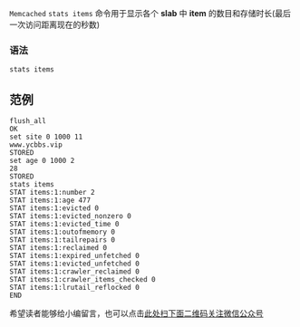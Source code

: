 `Memcached` `stats items` 命令用于显示各个 **slab** 中 **item** 的数目和存储时长(最后一次访问距离现在的秒数)

### 语法 ###

```
stats items
```

## 范例 ##

```
flush_all
OK
set site 0 1000 11
www.ycbbs.vip
STORED
set age 0 1000 2
28
STORED
stats items
STAT items:1:number 2
STAT items:1:age 477
STAT items:1:evicted 0
STAT items:1:evicted_nonzero 0
STAT items:1:evicted_time 0
STAT items:1:outofmemory 0
STAT items:1:tailrepairs 0
STAT items:1:reclaimed 0
STAT items:1:expired_unfetched 0
STAT items:1:evicted_unfetched 0
STAT items:1:crawler_reclaimed 0
STAT items:1:crawler_items_checked 0
STAT items:1:lrutail_reflocked 0
END
```

希望读者能够给小编留言，也可以点击[此处扫下面二维码关注微信公众号](https://www.ycbbs.vip/?p=28 "此处扫下面二维码关注微信公众号")
